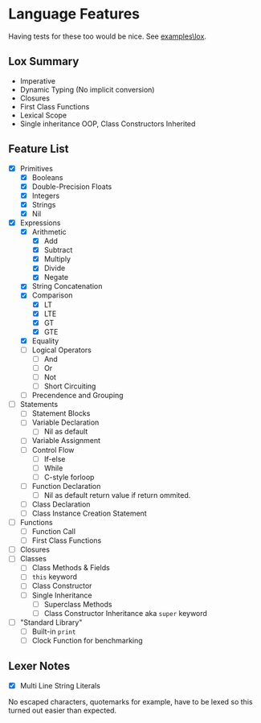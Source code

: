 # Language Features

Having tests for these too would be nice. See [examples\lox](examples\lox).

## Lox Summary

- Imperative
- Dynamic Typing (No implicit conversion)
- Closures
- First Class Functions
- Lexical Scope
- Single inheritance OOP, Class Constructors Inherited

## Feature List

- [x] Primitives
    - [x] Booleans
    - [x] Double-Precision Floats
    - [x] Integers
    - [x] Strings
    - [x] Nil
- [x] Expressions
    - [x] Arithmetic
        - [x] Add
        - [x] Subtract
        - [x] Multiply
        - [x] Divide
        - [x] Negate
    - [x] String Concatenation
    - [x] Comparison
        - [x] LT
        - [x] LTE
        - [x] GT
        - [x] GTE
    - [x] Equality
    - [ ] Logical Operators
        - [ ] And
        - [ ] Or
        - [ ] Not
        - [ ] Short Circuiting
    - [ ] Precendence and Grouping
- [ ] Statements
    - [ ] Statement Blocks
    - [ ] Variable Declaration
        - [ ] Nil as default
    - [ ] Variable Assignment
    - [ ] Control Flow
        - [ ] If-else
        - [ ] While
        - [ ] C-style forloop
    - [ ] Function Declaration
        - [ ] Nil as default return value if return ommited.
    - [ ] Class Declaration
    - [ ] Class Instance Creation Statement
- [ ] Functions
    - [ ] Function Call
    - [ ] First Class Functions
- [ ] Closures
- [ ] Classes
    - [ ] Class Methods & Fields
    - [ ] `this` keyword
    - [ ] Class Constructor
    - [ ] Single Inheritance
        - [ ] Superclass Methods
        - [ ] Class Constructor Inheritance aka `super` keyword
- [ ] "Standard Library"
    - [ ] Built-in `print`
    - [ ] Clock Function for benchmarking

## Lexer Notes

- [x] Multi Line String Literals

No escaped characters, quotemarks for example, have to be lexed so this turned out easier than expected.
